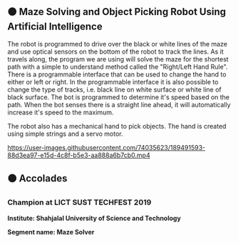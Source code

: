 ## :orange_circle: Maze Solving and Object Picking Robot Using Artificial Intelligence

The robot is programmed to drive over the black or white lines of the maze and use optical sensors on the bottom of the robot to track the lines. As it travels along, the program we are using will solve the maze for the shortest path with a simple to understand method called the "Right/Left Hand Rule". There is a programmable interface that can be used to change the hand to either or left or right. In the programmable interface it is also possible to change the type of tracks, i.e. black line on white surface or white line of black surface. The bot is programmed to determine it's speed based on the path. When the bot senses there is a straight line ahead, it will automatically increase it's speed to the maximum.  

The robot also has a mechanical hand to pick objects. The hand is created using simple strings and a servo motor. 



https://user-images.githubusercontent.com/74035623/189491593-88d3ea97-e15d-4c8f-b5e3-aa888a6b7cb0.mp4



## 🟠 Accolades

### Champion at LICT SUST TECHFEST 2019
**Institute: Shahjalal University of Science and Technology**

**Segment name: Maze Solver**

